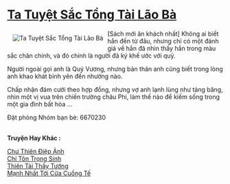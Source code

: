 <a href="https://truyenwiki.net/ta-tuyet-sac-tong-tai-lao-ba.35478/" title="Ta Tuyệt Sắc Tổng Tài Lão Bà"><h1>Ta Tuyệt Sắc Tổng Tài Lão Bà</h1></a><div style="display:table"><img align="right" style="float: left; padding: 10px;" src="https://truyenwiki.net/a/img/str/src/35478.jpg" alt="Ta Tuyệt Sắc Tổng Tài Lão Bà">[Sách mới ăn khách nhất] Không ai biết hắn đến từ đâu, nhưng chỉ có một đánh giá về hắn đã nhìn thấy hắn trong màu sắc chân chính, và đó chính là người đã ký khế ước với quỷ.<p></p> Người ngoài gọi anh là Quỷ Vương, nhưng bản thân anh cũng biết trong lòng anh khao khát bình yên đến nhường nào.<p></p> Chấp nhận đám cưới theo hợp đồng, nhưng vợ anh lạnh lùng như tảng băng, nhìn một vị vua trên chiến trường châu Phi, làm thế nào để kiếm sống trong một gia đình bất hòa ...<p></p> Đặt phòng Nhóm bạn bè: 6670230</div><p><br><b>Truyện Hay Khác :</b></p><a href="https://truyenwiki.net/chu-thien-diep-anh.35611/" alt="Chư Thiên Điệp Ảnh">Chư Thiên Điệp Ảnh</a><br/><a href="https://sangtacviet.wordpress.com/2020/10/22/chi-ton-trong-sinh/" alt="Chí Tôn Trọng Sinh">Chí Tôn Trọng Sinh</a><br/><a href="https://sangtacviet.wordpress.com/2020/10/22/thien-tai-thay-tuong/" alt="Thiên Tài Thầy Tướng">Thiên Tài Thầy Tướng</a><br/><a href="https://sangtacviet.wordpress.com/2020/10/22/manh-nhat-toi-cua-cuong-te/" alt="Mạnh Nhất Tới Cửa Cuồng Tế">Mạnh Nhất Tới Cửa Cuồng Tế</a><br/>